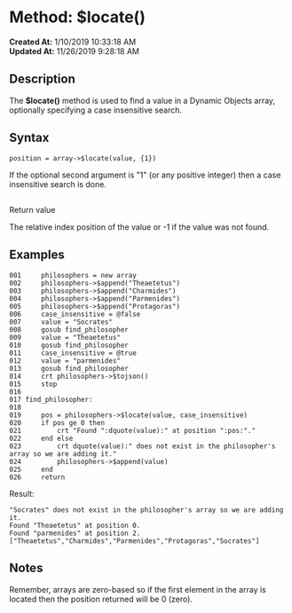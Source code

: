 # Method: $locate()

**Created At:** 1/10/2019 10:33:18 AM  
**Updated At:** 11/26/2019 9:28:18 AM  


## Description

The **$locate()** method is used to find a value in a Dynamic Objects array, optionally specifying a case insensitive search.



## Syntax

```
position = array->$locate(value, {1})
```

If the optional second argument is "1" (or any positive integer) then a case insensitive search is done.

## 
Return value

The relative index position of the value or -1 if the value was not found.

## Examples

```
001     philosophers = new array
002     philosophers->$append("Theaetetus")
003     philosophers->$append("Charmides")
004     philosophers->$append("Parmenides")
005     philosophers->$append("Protagoras")
006     case_insensitive = @false
007     value = "Socrates"
008     gosub find_philosopher
009     value = "Theaetetus"
010     gosub find_philosopher
011     case_insensitive = @true
012     value = "parmenides"
013     gosub find_philosopher
014     crt philosophers->$tojson()
015     stop
016
017 find_philosopher:
018
019     pos = philosophers->$locate(value, case_insensitive)
020     if pos ge 0 then
021         crt "Found ":dquote(value):" at position ":pos:"."
022     end else
023         crt dquote(value):" does not exist in the philosopher's array so we are adding it."
024         philosophers->$append(value)
025     end
026     return
```

Result:

```
"Socrates" does not exist in the philosopher's array so we are adding it.
Found "Theaetetus" at position 0.
Found "parmenides" at position 2.
["Theaetetus","Charmides","Parmenides","Protagoras","Socrates"]
```



## Notes

Remember, arrays are zero-based so if the first element in the array is located then the position returned will be 0 (zero).
